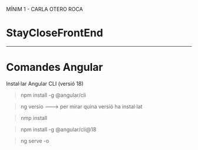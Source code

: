 MÍNIM 1 - CARLA OTERO ROCA
# StayCloseFrontEnd




----------------------------------------------------------
# Comandes Angular

Instal·lar Angular CLI (versió 18)

> npm install -g @angular/cli

> ng versio ---> per mirar quina versió ha instal·lat

> nmp install

> npm install -g @angular/cli@18

> ng serve -o




